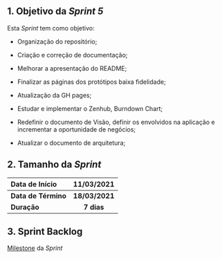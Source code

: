 ## 1. Objetivo da _Sprint 5_

<p align="justify">Esta <i>Sprint</i> tem como objetivo:</p>

- Organização do repositório;

- Criação e correção de documentação;

- Melhorar a apresentação do README;

- Finalizar as páginas dos protótipos baixa fidelidade;

- Atualização da GH pages;

- Estudar e implementar o Zenhub, Burndown Chart;

- Redefinir o documento de Visão, definir os envolvidos na aplicação e incrementar a oportunidade de negócios;

- Atualizar o documento de arquitetura;



## 2. Tamanho da _Sprint_

| Data de Início | 11/03/2021 |
|:--|:--:|
| **Data de Término** | **18/03/2021** |
| **Duração** | **7 dias** |


## 3. Sprint Backlog

[Milestone](https://github.com/fga-eps-mds/MDS-2020-2-G9/milestone/5) da _Sprint_

